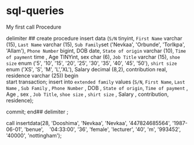 # sql-queries

My first call Procedure

delimiter ##
   create procedure insert data (`S/N` tinyint, `First Name` varchar (15), `Last Name` varchar (15),
  `Sub Family`set ('Nevkaa', 'Orbunde', 'TorIkpa', 'Allam'), `Phone Number` bigint, DOB date,
  `State of origin` varchar (10), `Time of payment` time , Age TINYint, sex char (6),
 `Job Title` varchar (15), `shoe size` enum ('5', '10', '15', '20', '25', '30', '35', '40', '45', '50'),
 `shirt size` enum ('XS', 'S', 'M', 'L','XL'), Salary decimal (8,2), contribution real, residence varchar (25))
   begin  
   start transaction;
     insert into `extended family`
     values  (`S/N`,  `First Name`, `Last Name` ,
  `Sub Family` , `Phone Number` , DOB ,
  `State of origin`, `Time of payment` , Age , sex ,
 `Job Title`, `shoe size` ,
 `shirt size` , Salary , contribution, residence);
   
   commit;
   end##
   delimiter ;

   call insertdata(28, 'Dooshima', 'Nevkaa', 'Nevkaa', '447824685564', '1987-06-01', 'benue',
   '04:33:00', '36', 'female', 'lecturer', '40', 'm', '993452', '40000', 'nottingham');


